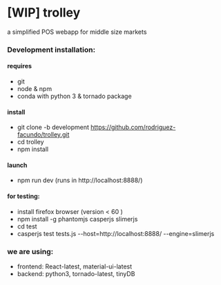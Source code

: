 # [WIP] trolley 
a simplified  POS webapp for middle size markets

### Development installation:

#### requires
- git
- node & npm
- conda with python 3 & tornado package

#### install
- git clone -b development https://github.com/rodriguez-facundo/trolley.git
- cd trolley 
- npm install

#### launch
- npm run dev  (runs in http://localhost:8888/)

#### for testing:
- install firefox browser (version < 60 )
- npm install -g phantomjs casperjs slimerjs
- cd test
- casperjs test tests.js --host=http://localhost:8888/ --engine=slimerjs



### we are using:
- frontend: React-latest, material-ui-latest
- backend: python3, tornado-latest, tinyDB
